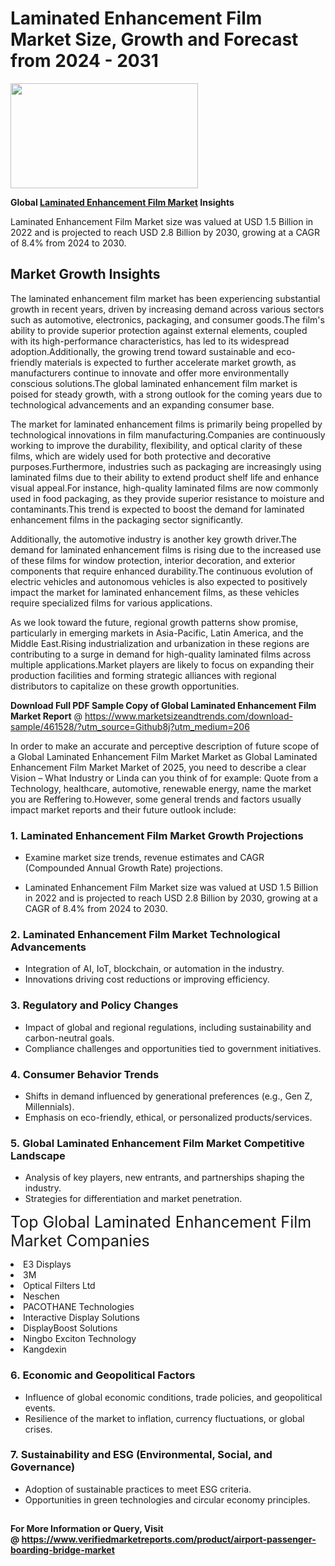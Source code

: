 <H1>Laminated Enhancement Film Market Size, Growth and Forecast from 2024 - 2031</H1><img class="aligncenter size-medium wp-image-584254" src="https://thirdeyenews.in/wp-content/uploads/2024/09/Global-Market-Research-300x168.jpeg" alt="" width="300" height="168" /><p><strong>Global&nbsp;<a href="https://www.marketsizeandtrends.com/download-sample/461528/?utm_source=Github8j?utm_medium=206">Laminated Enhancement Film Market</a> Insights</strong></p><p>Laminated Enhancement Film Market size was valued at USD 1.5 Billion in 2022 and is projected to reach USD 2.8 Billion by 2030, growing at a CAGR of 8.4% from 2024 to 2030.</p><p><h2>Market Growth Insights</h2> <p>The laminated enhancement film market has been experiencing substantial growth in recent years, driven by increasing demand across various sectors such as automotive, electronics, packaging, and consumer goods.The film's ability to provide superior protection against external elements, coupled with its high-performance characteristics, has led to its widespread adoption.Additionally, the growing trend toward sustainable and eco-friendly materials is expected to further accelerate market growth, as manufacturers continue to innovate and offer more environmentally conscious solutions.The global laminated enhancement film market is poised for steady growth, with a strong outlook for the coming years due to technological advancements and an expanding consumer base.</p> <p>The market for laminated enhancement films is primarily being propelled by technological innovations in film manufacturing.Companies are continuously working to improve the durability, flexibility, and optical clarity of these films, which are widely used for both protective and decorative purposes.Furthermore, industries such as packaging are increasingly using laminated films due to their ability to extend product shelf life and enhance visual appeal.For instance, high-quality laminated films are now commonly used in food packaging, as they provide superior resistance to moisture and contaminants.This trend is expected to boost the demand for laminated enhancement films in the packaging sector significantly.</p> <p>Additionally, the automotive industry is another key growth driver.The demand for laminated enhancement films is rising due to the increased use of these films for window protection, interior decoration, and exterior components that require enhanced durability.The continuous evolution of electric vehicles and autonomous vehicles is also expected to positively impact the market for laminated enhancement films, as these vehicles require specialized films for various applications.</p> <p>As we look toward the future, regional growth patterns show promise, particularly in emerging markets in Asia-Pacific, Latin America, and the Middle East.Rising industrialization and urbanization in these regions are contributing to a surge in demand for high-quality laminated films across multiple applications.Market players are likely to focus on expanding their production facilities and forming strategic alliances with regional distributors to capitalize on these growth opportunities.</p> <p><span class=""><strong>Download Full PDF Sample Copy of Global Laminated Enhancement Film Market Report</strong> @ <a href="https://www.marketsizeandtrends.com/download-sample/461528/?utm_source=Github8j?utm_medium=206" target="_blank">https://www.marketsizeandtrends.com/download-sample/461528/?utm_source=Github8j?utm_medium=206</a></span></p><p>In order to make an accurate and perceptive description of future scope of a Global&nbsp;Laminated Enhancement Film Market Market as Global&nbsp;Laminated Enhancement Film Market Market of 2025, you need to describe a clear Vision &ndash; What Industry or Linda can you think of for example: Quote from a Technology, healthcare, automotive, renewable energy, name the market you are Reffering to.However, some general trends and factors usually impact market reports and their future outlook include:</p><h3>1.&nbsp;<strong>Laminated Enhancement Film Market Growth Projections</strong></h3><ul><li>Examine market size trends, revenue estimates and CAGR (Compounded Annual Growth Rate) projections.</li><li><p>Laminated Enhancement Film Market size was valued at USD 1.5 Billion in 2022 and is projected to reach USD 2.8 Billion by 2030, growing at a CAGR of 8.4% from 2024 to 2030.</p></li></ul><h3>2.&nbsp;<strong>Laminated Enhancement Film Market Technological Advancements</strong></h3><ul><li>Integration of AI, IoT, blockchain, or automation in the industry.</li><li>Innovations driving cost reductions or improving efficiency.</li></ul><h3>3.&nbsp;<strong>Regulatory and Policy Changes</strong></h3><ul><li>Impact of global and regional regulations, including sustainability and carbon-neutral goals.</li><li>Compliance challenges and opportunities tied to government initiatives.</li></ul><h3>4.&nbsp;<strong>Consumer Behavior Trends</strong></h3><ul><li>Shifts in demand influenced by generational preferences (e.g., Gen Z, Millennials).</li><li>Emphasis on eco-friendly, ethical, or personalized products/services.</li></ul><h3>5.&nbsp;<strong>Global Laminated Enhancement Film Market Competitive Landscape</strong></h3><ul><li>Analysis of key players, new entrants, and partnerships shaping the industry.</li><li>Strategies for differentiation and market penetration.</li></ul><p data-pm-slice="1 1 []"><span style="color: inherit; font-family: inherit; font-size: 25px;">Top Global Laminated Enhancement Film Market Companies</span></p><div class="" data-test-id=""><p><li>E3 Displays</li><li> 3M</li><li> Optical Filters Ltd</li><li> Neschen</li><li> PACOTHANE Technologies</li><li> Interactive Display Solutions</li><li> DisplayBoost Solutions</li><li> Ningbo Exciton Technology</li><li> Kangdexin</li></p></div><h3>6.&nbsp;<strong>Economic and Geopolitical Factors</strong></h3><ul><li>Influence of global economic conditions, trade policies, and geopolitical events.</li><li>Resilience of the market to inflation, currency fluctuations, or global crises.</li></ul><h3>7.&nbsp;<strong>Sustainability and ESG (Environmental, Social, and Governance)</strong></h3><ul><li>Adoption of sustainable practices to meet ESG criteria.</li><li>Opportunities in green technologies and circular economy principles.</li></ul><h2><strong style="font-size: 14px;">For More Information or Query, Visit @&nbsp;</strong><a style="background-color: #ffffff; font-size: 14px;" href="https://www.marketsizeandtrends.com/report/laminated-enhancement-film-market/" target="_blank">https://www.verifiedmarketreports.com/product/airport-passenger-boarding-bridge-market</a></h2>